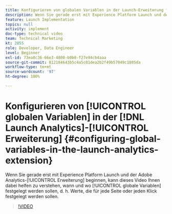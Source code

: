 ```yaml
---
title: Konfigurieren von globalen Variablen in der Launch-Erweiterung für Analytics
description: Wenn Sie gerade erst mit Experience Platform Launch und der Adobe Analytics-Erweiterung beginnen, kann dieses Video Ihnen dabei helfen zu verstehen, wann und wo globale Variablen festgelegt werden sollen, d. h. Werte, die für jede Seite oder jeden Klick festgelegt werden sollen.
feature: Launch Implementation
topics: null
activity: implement
doc-type: technical video
team: Technical Marketing
kt: 2855
role: Developer, Data Engineer
level: Beginner
exl-id: 73ea8c36-66e3-4800-b0b0-f27e94cb4aaa
source-git-commit: 812184643b5c4a5c01dea2b2f49b57049c1805da
workflow-type: tm+mt
source-wordcount: '97'
ht-degree: 100%

---
```


# Konfigurieren von [!UICONTROL globalen Variablen] in der [!DNL Launch Analytics]-[!UICONTROL Erweiterung] {#configuring-global-variables-in-the-launch-analytics-extension}

Wenn Sie gerade erst mit Experience Platform Launch und der Adobe Analytics-[!UICONTROL Erweiterung] beginnen, kann dieses Video Ihnen dabei helfen zu verstehen, wann und wo [!UICONTROL globale Variablen] festgelegt werden sollen, d. h. Werte, die für jede Seite oder jeden Klick festgelegt werden sollen.

>[!VIDEO](https://video.tv.adobe.com/v/27181/?quality=12&learn=on)
